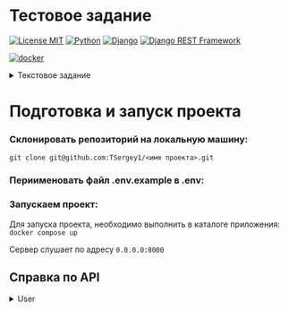 # Тестовое задание
[![License MIT](https://img.shields.io/badge/licence-MIT-green)](https://opensource.org/license/mit/)
[![Python](https://img.shields.io/badge/-Python-464646?style=flat-square&logo=Python)](https://www.python.org/)
[![Django](https://img.shields.io/badge/-Django-464646?style=flat-square&logo=Django)](https://www.djangoproject.com/)
[![Django REST Framework](https://img.shields.io/badge/-Django%20REST%20Framework-464646?style=flat-square&logo=Django%20REST%20Framework)](https://www.django-rest-framework.org/)

[![docker](https://img.shields.io/badge/-Docker-464646?style=flat-square&logo=docker)](https://www.docker.com/)

<details> 
  <summary>Текстовое задание</summary>

## Задание:
Реализовать простую реферальную систему. Минимальный интерфейс для тестирования
Реализовать логику и API для следующего функционала :
+	Авторизация по номеру телефона. Первый запрос на ввод номера телефона. Имитировать отправку 4хзначного кода авторизации(задержку на сервере 1-2 сек). Второй запрос на ввод кода 
+	Если пользователь ранее не авторизовывался, то записать его в бд 
+	Запрос на профиль пользователя
+	Пользователю нужно при первой авторизации нужно присвоить рандомно сгенерированный 6-значный инвайт-код(цифры и символы)
+	В профиле у пользователя должна быть возможность ввести чужой инвайт-код(при вводе проверять на существование). В своем профиле можно активировать только 1 инвайт код, если пользователь уже когда-то активировал инвайт код, то нужно выводить его в соответсвующем поле в запросе на профиль пользователя
+	В API профиля должен выводиться список пользователей(номеров телефона), которые ввели инвайт код текущего пользователя.
+	Реализовать и описать в readme Api для всего функционала
+	Создать и прислать Postman коллекцию со всеми запросами
+	Залить в сеть, чтобы удобнее было тестировать(например бесплатно на https://www.pythonanywhere.com или heroku)
Опционально:
+	Документирование апи при помощи ReDoc
+	Docker
Ограничения на стек технологий:
+	Python
+	Django, DRF
+	PostgreSQL

</details>


# Подготовка и запуск проекта
### Склонировать репозиторий на локальную машину:
```
git clone git@github.com:TSergey1/<имя проекта>.git
```
### Периименовать файл .env.example в .env:

### Запускаем проект:
Для запуска проекта, необходимо выполнить в каталоге приложения: ``` docker compose up  ```

Сервер слушает по адресу ``` 0.0.0.0:8000 ```
## Справка по API

<details>
    <summary>User</summary>

#### Получение смс для регистрации (смс пичатается в консоль)
``` http POST /api/login/ ```

Получение смс для авторизация

| Parameter | Type     | Description                        |
|:----------| :------- |:-----------------------------------|
| `phone`   | `string` | **Обязательно**. Номер телефона |

#### Регистрации по коду из смс (смс пичатается в консоль)
``` http POST /api/verify/ ```

Авторизация пользователя в системе (получение токена)

| Parameter | Type     | Description                        |
|:----------| :------- |:-----------------------------------|
| `phone`   | `string` | **Обязательно**. Номер телефона |
| `token`   | `int` | **Обязательно**. Код из смс |

#### Профиль пользователя
``` http GET /api/profile/ ```

Профиль пользователя:

| Parameter |  Description                        |
|:----------| :-----------------------------------|
| `phone`   |  Номер телефона |
| `invite_code`   | Invite_code пользователя  |
| `foreign_invite_code`   | Invite_code на который подписан пользователь  |
| `activated_your_code`   | Список телефонов подписавшихся на пользователя |


#### Профиль пользователя
``` http PATCH /api/profile/ ```

Подписка на пользователя по Invite_code:

| Parameter | Type     | Description                        |
|:----------| :------- |:-----------------------------------|
| `foreign_invite_code`   | `string` | **Не обязательно**. Invite_code для подписки |




